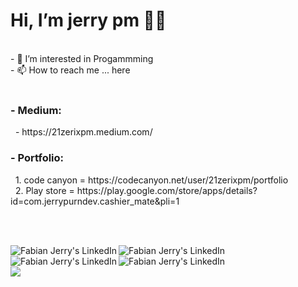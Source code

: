 <h1 align='left'>
  Hi, I’m jerry pm 👨‍💻
</h1>
<br/>
- 👀 I’m interested in Progammming <br/>
- 📫 How to reach me ... here
<br/><br/>
<h3 align='left'>
- Medium: 
</h3>
&nbsp;  - https://21zerixpm.medium.com/
<br/>
<h3 align='left'>
- Portfolio: 
</h3>
 &#160;  1. code canyon = https://codecanyon.net/user/21zerixpm/portfolio
<br/>
&nbsp;  2. Play store = https://play.google.com/store/apps/details?id=com.jerrypurndev.cashier_mate&pli=1

<br/><br/>

<a href="https://www.linkedin.com/in/jeri-purnama-maulid-146b5b109/">
  <img align="left" alt="Fabian Jerry's LinkedIn" src="https://img.shields.io/badge/LinkedIn-0077B5?style=for-the-badge&logo=linkedin&logoColor=white" />
</a>
<a href="https://twitter.com/luffyselah">
  <img align="left" alt="Fabian Jerry's LinkedIn" src="https://img.shields.io/badge/Twitter-1DA1F2?style=for-the-badge&logo=twitter&logoColor=white" />
</a>
<a href="https://codecanyon.net/item/simple-qr-code-barcode-scanner-generate-ios-12-and-13/25018066">
  <img align="left" alt="Fabian Jerry's LinkedIn" src="https://img.shields.io/badge/Swift-FA7343?style=for-the-badge&logo=swift&logoColor=white" />  
</a>
<a href="https://codecanyon.net/item/simple-qr-code-barcode-scanner-generate-ios-12-and-13/25018066">
  <img align="left" alt="Fabian Jerry's LinkedIn" src="https://img.shields.io/badge/Flutter-25B1FA?style=for-the-badge&logo=flutter&logoColor=white" />  
</a>
<br/><br/>

<td colspan="2" rowspan="2">
<a href="https://github-readme-stats.vercel.app/api/top-langs/?username=jerrypm&langs_count=8&layout=compact&hide_border=true&title_color=FF5600">
<img src="https://github-readme-stats.vercel.app/api/top-langs/?username=jerrypm&langs_count=8&layout=compact&hide_border=true&title_color=FF5600">
</a>
</td>



<!---
jerrypm/jerrypm is a ✨ special ✨ repository because its `README.md` (this file) appears on your GitHub profile.
You can click the Preview link to take a look at your changes.
--->
